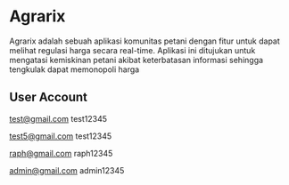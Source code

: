 # Agrarix

Agrarix adalah sebuah aplikasi komunitas petani dengan fitur untuk dapat melihat regulasi harga secara real-time. Aplikasi ini ditujukan untuk mengatasi kemiskinan petani akibat keterbatasan informasi sehingga tengkulak dapat memonopoli harga
## User Account 
test@gmail.com
test12345

test5@gmail.com
test12345

raph@gmail.com
raph12345

admin@gmail.com
admin12345 
